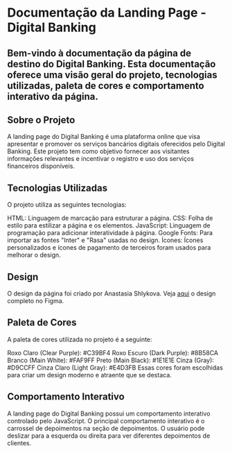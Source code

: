 # Documentação da Landing Page - Digital Banking
Bem-vindo à documentação da página de destino do Digital Banking. Esta documentação oferece uma visão geral do projeto, tecnologias utilizadas, paleta de cores e comportamento interativo da página.
---

## Sobre o Projeto
A landing page do Digital Banking é uma plataforma online que visa apresentar e promover os serviços bancários digitais oferecidos pelo Digital Banking. Este projeto tem como objetivo fornecer aos visitantes informações relevantes e incentivar o registro e uso dos serviços financeiros disponíveis.

## Tecnologias Utilizadas
O projeto utiliza as seguintes tecnologias:

HTML: Linguagem de marcação para estruturar a página.
CSS: Folha de estilo para estilizar a página e os elementos.
JavaScript: Linguagem de programação para adicionar interatividade à página.
Google Fonts: Para importar as fontes "Inter" e "Rasa" usadas no design.
Ícones: Ícones personalizados e ícones de pagamento de terceiros foram usados para melhorar o design.

## Design 
O design da página foi criado por Anastasia Shlykova. Veja [aqui](https://www.figma.com/file/Oh8Mpz9mMyNYPQWzPRdbjV/Digital-banking-landing-page-(Community)?type=design&node-id=17-70&mode=design&t=uOvVGvvMLBEHhaqZ-0) o design completo no Figma. 

## Paleta de Cores
A paleta de cores utilizada no projeto é a seguinte:

Roxo Claro (Clear Purple): #C39BF4
Roxo Escuro (Dark Purple): #8B58CA
Branco (Main White): #FAF9FF
Preto (Main Black): #1E1E1E
Cinza (Gray): #D9CCFF
Cinza Claro (Light Gray): #E4D3FB
Essas cores foram escolhidas para criar um design moderno e atraente que se destaca.

## Comportamento Interativo

A landing page do Digital Banking possui um comportamento interativo controlado pelo JavaScript. O principal comportamento interativo é o carrossel de depoimentos na seção de depoimentos. O usuário pode deslizar para a esquerda ou direita para ver diferentes depoimentos de clientes.



